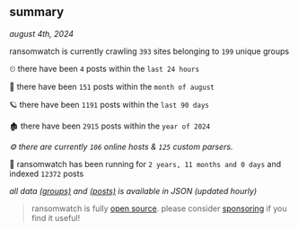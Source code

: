 
## summary
_august 4th, 2024_

ransomwatch is currently crawling `393` sites belonging to `199` unique groups

⏲ there have been `4` posts within the `last 24 hours`

🦈 there have been `151` posts within the `month of august`

🪐 there have been `1191` posts within the `last 90 days`

🏚 there have been `2915` posts within the `year of 2024`

_⚙️ there are currently `106` online hosts & `125` custom parsers._

🦕 ransomwatch has been running for `2 years, 11 months and 0 days` and indexed `12372` posts

_all data  [(groups)](http://ransomwhat.telemetry.ltd/groups) and [(posts)](http://ransomwhat.telemetry.ltd/posts) is available in JSON (updated hourly)_

> ransomwatch is fully [open source](https://github.com/joshhighet/ransomwatch#ransomwatch--). please consider [sponsoring](https://github.com/sponsors/joshhighet) if you find it useful!
